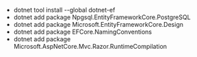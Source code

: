 ﻿- dotnet tool install --global dotnet-ef
- dotnet add package Npgsql.EntityFrameworkCore.PostgreSQL
- dotnet add package Microsoft.EntityFrameworkCore.Design
- dotnet add package EFCore.NamingConventions
- dotnet add package Microsoft.AspNetCore.Mvc.Razor.RuntimeCompilation